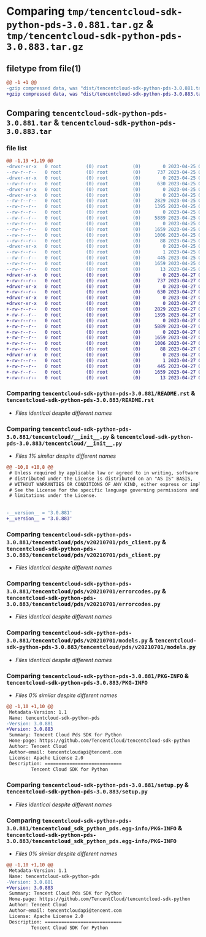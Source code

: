 # Comparing `tmp/tencentcloud-sdk-python-pds-3.0.881.tar.gz` & `tmp/tencentcloud-sdk-python-pds-3.0.883.tar.gz`

## filetype from file(1)

```diff
@@ -1 +1 @@
-gzip compressed data, was "dist/tencentcloud-sdk-python-pds-3.0.881.tar", last modified: Tue Apr 25 00:46:58 2023, max compression
+gzip compressed data, was "dist/tencentcloud-sdk-python-pds-3.0.883.tar", last modified: Thu Apr 27 00:42:33 2023, max compression
```

## Comparing `tencentcloud-sdk-python-pds-3.0.881.tar` & `tencentcloud-sdk-python-pds-3.0.883.tar`

### file list

```diff
@@ -1,19 +1,19 @@
-drwxr-xr-x   0 root         (0) root         (0)        0 2023-04-25 00:46:58.000000 tencentcloud-sdk-python-pds-3.0.881/
--rw-r--r--   0 root         (0) root         (0)      737 2023-04-25 00:46:58.000000 tencentcloud-sdk-python-pds-3.0.881/README.rst
-drwxr-xr-x   0 root         (0) root         (0)        0 2023-04-25 00:46:58.000000 tencentcloud-sdk-python-pds-3.0.881/tencentcloud/
--rw-r--r--   0 root         (0) root         (0)      630 2023-04-25 00:46:58.000000 tencentcloud-sdk-python-pds-3.0.881/tencentcloud/__init__.py
-drwxr-xr-x   0 root         (0) root         (0)        0 2023-04-25 00:46:58.000000 tencentcloud-sdk-python-pds-3.0.881/tencentcloud/pds/
-drwxr-xr-x   0 root         (0) root         (0)        0 2023-04-25 00:46:58.000000 tencentcloud-sdk-python-pds-3.0.881/tencentcloud/pds/v20210701/
--rw-r--r--   0 root         (0) root         (0)     2829 2023-04-25 00:46:58.000000 tencentcloud-sdk-python-pds-3.0.881/tencentcloud/pds/v20210701/pds_client.py
--rw-r--r--   0 root         (0) root         (0)     1395 2023-04-25 00:46:58.000000 tencentcloud-sdk-python-pds-3.0.881/tencentcloud/pds/v20210701/errorcodes.py
--rw-r--r--   0 root         (0) root         (0)        0 2023-04-25 00:46:58.000000 tencentcloud-sdk-python-pds-3.0.881/tencentcloud/pds/v20210701/__init__.py
--rw-r--r--   0 root         (0) root         (0)     5889 2023-04-25 00:46:58.000000 tencentcloud-sdk-python-pds-3.0.881/tencentcloud/pds/v20210701/models.py
--rw-r--r--   0 root         (0) root         (0)        0 2023-04-25 00:46:58.000000 tencentcloud-sdk-python-pds-3.0.881/tencentcloud/pds/__init__.py
--rw-r--r--   0 root         (0) root         (0)     1659 2023-04-25 00:46:58.000000 tencentcloud-sdk-python-pds-3.0.881/PKG-INFO
--rw-r--r--   0 root         (0) root         (0)     1006 2023-04-25 00:46:58.000000 tencentcloud-sdk-python-pds-3.0.881/setup.py
--rw-r--r--   0 root         (0) root         (0)       88 2023-04-25 00:46:58.000000 tencentcloud-sdk-python-pds-3.0.881/setup.cfg
-drwxr-xr-x   0 root         (0) root         (0)        0 2023-04-25 00:46:58.000000 tencentcloud-sdk-python-pds-3.0.881/tencentcloud_sdk_python_pds.egg-info/
--rw-r--r--   0 root         (0) root         (0)        1 2023-04-25 00:46:58.000000 tencentcloud-sdk-python-pds-3.0.881/tencentcloud_sdk_python_pds.egg-info/dependency_links.txt
--rw-r--r--   0 root         (0) root         (0)      445 2023-04-25 00:46:58.000000 tencentcloud-sdk-python-pds-3.0.881/tencentcloud_sdk_python_pds.egg-info/SOURCES.txt
--rw-r--r--   0 root         (0) root         (0)     1659 2023-04-25 00:46:58.000000 tencentcloud-sdk-python-pds-3.0.881/tencentcloud_sdk_python_pds.egg-info/PKG-INFO
--rw-r--r--   0 root         (0) root         (0)       13 2023-04-25 00:46:58.000000 tencentcloud-sdk-python-pds-3.0.881/tencentcloud_sdk_python_pds.egg-info/top_level.txt
+drwxr-xr-x   0 root         (0) root         (0)        0 2023-04-27 00:42:33.000000 tencentcloud-sdk-python-pds-3.0.883/
+-rw-r--r--   0 root         (0) root         (0)      737 2023-04-27 00:42:33.000000 tencentcloud-sdk-python-pds-3.0.883/README.rst
+drwxr-xr-x   0 root         (0) root         (0)        0 2023-04-27 00:42:33.000000 tencentcloud-sdk-python-pds-3.0.883/tencentcloud/
+-rw-r--r--   0 root         (0) root         (0)      630 2023-04-27 00:42:33.000000 tencentcloud-sdk-python-pds-3.0.883/tencentcloud/__init__.py
+drwxr-xr-x   0 root         (0) root         (0)        0 2023-04-27 00:42:33.000000 tencentcloud-sdk-python-pds-3.0.883/tencentcloud/pds/
+drwxr-xr-x   0 root         (0) root         (0)        0 2023-04-27 00:42:33.000000 tencentcloud-sdk-python-pds-3.0.883/tencentcloud/pds/v20210701/
+-rw-r--r--   0 root         (0) root         (0)     2829 2023-04-27 00:42:33.000000 tencentcloud-sdk-python-pds-3.0.883/tencentcloud/pds/v20210701/pds_client.py
+-rw-r--r--   0 root         (0) root         (0)     1395 2023-04-27 00:42:33.000000 tencentcloud-sdk-python-pds-3.0.883/tencentcloud/pds/v20210701/errorcodes.py
+-rw-r--r--   0 root         (0) root         (0)        0 2023-04-27 00:42:33.000000 tencentcloud-sdk-python-pds-3.0.883/tencentcloud/pds/v20210701/__init__.py
+-rw-r--r--   0 root         (0) root         (0)     5889 2023-04-27 00:42:33.000000 tencentcloud-sdk-python-pds-3.0.883/tencentcloud/pds/v20210701/models.py
+-rw-r--r--   0 root         (0) root         (0)        0 2023-04-27 00:42:33.000000 tencentcloud-sdk-python-pds-3.0.883/tencentcloud/pds/__init__.py
+-rw-r--r--   0 root         (0) root         (0)     1659 2023-04-27 00:42:33.000000 tencentcloud-sdk-python-pds-3.0.883/PKG-INFO
+-rw-r--r--   0 root         (0) root         (0)     1006 2023-04-27 00:42:33.000000 tencentcloud-sdk-python-pds-3.0.883/setup.py
+-rw-r--r--   0 root         (0) root         (0)       88 2023-04-27 00:42:33.000000 tencentcloud-sdk-python-pds-3.0.883/setup.cfg
+drwxr-xr-x   0 root         (0) root         (0)        0 2023-04-27 00:42:33.000000 tencentcloud-sdk-python-pds-3.0.883/tencentcloud_sdk_python_pds.egg-info/
+-rw-r--r--   0 root         (0) root         (0)        1 2023-04-27 00:42:33.000000 tencentcloud-sdk-python-pds-3.0.883/tencentcloud_sdk_python_pds.egg-info/dependency_links.txt
+-rw-r--r--   0 root         (0) root         (0)      445 2023-04-27 00:42:33.000000 tencentcloud-sdk-python-pds-3.0.883/tencentcloud_sdk_python_pds.egg-info/SOURCES.txt
+-rw-r--r--   0 root         (0) root         (0)     1659 2023-04-27 00:42:33.000000 tencentcloud-sdk-python-pds-3.0.883/tencentcloud_sdk_python_pds.egg-info/PKG-INFO
+-rw-r--r--   0 root         (0) root         (0)       13 2023-04-27 00:42:33.000000 tencentcloud-sdk-python-pds-3.0.883/tencentcloud_sdk_python_pds.egg-info/top_level.txt
```

### Comparing `tencentcloud-sdk-python-pds-3.0.881/README.rst` & `tencentcloud-sdk-python-pds-3.0.883/README.rst`

 * *Files identical despite different names*

### Comparing `tencentcloud-sdk-python-pds-3.0.881/tencentcloud/__init__.py` & `tencentcloud-sdk-python-pds-3.0.883/tencentcloud/__init__.py`

 * *Files 1% similar despite different names*

```diff
@@ -10,8 +10,8 @@
 # Unless required by applicable law or agreed to in writing, software
 # distributed under the License is distributed on an "AS IS" BASIS,
 # WITHOUT WARRANTIES OR CONDITIONS OF ANY KIND, either express or implied.
 # See the License for the specific language governing permissions and
 # limitations under the License.
 
 
-__version__ = '3.0.881'
+__version__ = '3.0.883'
```

### Comparing `tencentcloud-sdk-python-pds-3.0.881/tencentcloud/pds/v20210701/pds_client.py` & `tencentcloud-sdk-python-pds-3.0.883/tencentcloud/pds/v20210701/pds_client.py`

 * *Files identical despite different names*

### Comparing `tencentcloud-sdk-python-pds-3.0.881/tencentcloud/pds/v20210701/errorcodes.py` & `tencentcloud-sdk-python-pds-3.0.883/tencentcloud/pds/v20210701/errorcodes.py`

 * *Files identical despite different names*

### Comparing `tencentcloud-sdk-python-pds-3.0.881/tencentcloud/pds/v20210701/models.py` & `tencentcloud-sdk-python-pds-3.0.883/tencentcloud/pds/v20210701/models.py`

 * *Files identical despite different names*

### Comparing `tencentcloud-sdk-python-pds-3.0.881/PKG-INFO` & `tencentcloud-sdk-python-pds-3.0.883/PKG-INFO`

 * *Files 0% similar despite different names*

```diff
@@ -1,10 +1,10 @@
 Metadata-Version: 1.1
 Name: tencentcloud-sdk-python-pds
-Version: 3.0.881
+Version: 3.0.883
 Summary: Tencent Cloud Pds SDK for Python
 Home-page: https://github.com/TencentCloud/tencentcloud-sdk-python
 Author: Tencent Cloud
 Author-email: tencentcloudapi@tencent.com
 License: Apache License 2.0
 Description: ============================
         Tencent Cloud SDK for Python
```

### Comparing `tencentcloud-sdk-python-pds-3.0.881/setup.py` & `tencentcloud-sdk-python-pds-3.0.883/setup.py`

 * *Files identical despite different names*

### Comparing `tencentcloud-sdk-python-pds-3.0.881/tencentcloud_sdk_python_pds.egg-info/PKG-INFO` & `tencentcloud-sdk-python-pds-3.0.883/tencentcloud_sdk_python_pds.egg-info/PKG-INFO`

 * *Files 0% similar despite different names*

```diff
@@ -1,10 +1,10 @@
 Metadata-Version: 1.1
 Name: tencentcloud-sdk-python-pds
-Version: 3.0.881
+Version: 3.0.883
 Summary: Tencent Cloud Pds SDK for Python
 Home-page: https://github.com/TencentCloud/tencentcloud-sdk-python
 Author: Tencent Cloud
 Author-email: tencentcloudapi@tencent.com
 License: Apache License 2.0
 Description: ============================
         Tencent Cloud SDK for Python
```

